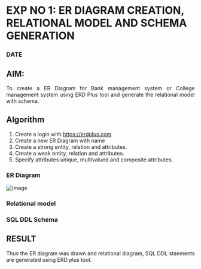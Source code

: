 # EXP NO 1: ER DIAGRAM CREATION, RELATIONAL MODEL AND SCHEMA GENERATION  
### DATE
## AIM:
<div align="justify">
   To create a ER Diagram for Bank management system or College management system using ERD Plus tool and generate the relational model with schema. 
</div>

## Algorithm
1. Create a login with https://erdplus.com.
2. Create a new ER Diagram with name
3. Create a strong entity, relation and attributes.
4. Create a weak entity, relation and attributes.
5. Specify attributes unique, multivalued and composite attributes.

### ER Diagram 

![image](https://github.com/DrUmaRaniV/DBMS/assets/119291430/11b0026c-f22c-4300-83cc-680d0227d906)

### Relational model


### SQL DDL Schema 

## RESULT 
<div align="justify">
Thus the ER diagram was drawn and relational diagram, SQL DDL staements are generated using ERD plus tool.
</div>
